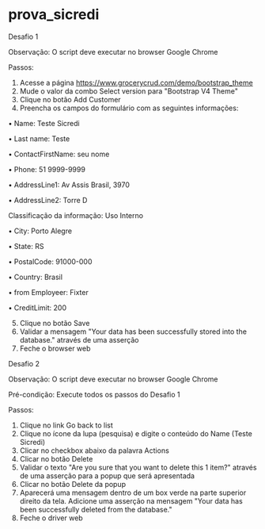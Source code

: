 # prova_sicredi

Desafio 1

Observação: O script deve executar no browser Google Chrome

Passos:

1. Acesse a página https://www.grocerycrud.com/demo/bootstrap_theme
2. Mude o valor da combo Select version para "Bootstrap V4 Theme"
3. Clique no botão Add Customer
4. Preencha os campos do formulário com as seguintes informações:

• Name: Teste Sicredi

• Last name: Teste

• ContactFirstName: seu nome

• Phone: 51 9999-9999

• AddressLine1: Av Assis Brasil, 3970

• AddressLine2: Torre D


Classificação da informação: Uso Interno


• City: Porto Alegre

• State: RS

• PostalCode: 91000-000

• Country: Brasil

• from Employeer: Fixter

• CreditLimit: 200


5. Clique no botão Save
6. Validar a mensagem "Your data has been successfully stored into the database."
através de uma asserção
7. Feche o browser web


Desafio 2


Observação: O script deve executar no browser Google Chrome



Pré-condição: Execute todos os passos do Desafio 1


Passos:


1. Clique no link Go back to list
2. Clique no ícone da lupa (pesquisa) e digite o conteúdo do Name (Teste Sicredi)
3. Clicar no checkbox abaixo da palavra Actions
4. Clicar no botão Delete
5. Validar o texto "Are you sure that you want to delete this 1 item?" através de uma
asserção para a popup que será apresentada
6. Clicar no botão Delete da popup
7. Aparecerá uma mensagem dentro de um box verde na parte superior direito da tela.
Adicione uma asserção na mensagem "Your data has been successfully deleted from
the database."
8. Feche o driver web
  
